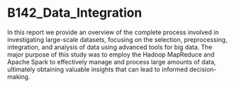# B142_Data_Integration
In this report we provide an overview of the complete process involved in investigating large-scale datasets, focusing on the selection, preprocessing, integration, and analysis of data using advanced tools for big data. The major purpose of this study was to employ the Hadoop MapReduce and Apache Spark to effectively manage and process large amounts of data, ultimately obtaining valuable insights that can lead to informed decision-making.
